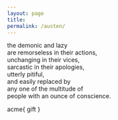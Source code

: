 ```yaml
---
layout: page
title:  
permalink: /austen/
---
```


the demonic and lazy  
are remorseless in their actions,  
unchanging in their vices,  
sarcastic in their apologies,  
utterly pitiful,  
and easily replaced by  
any one of the multitude of  
people with an ounce of conscience.  

acme{ gift }
